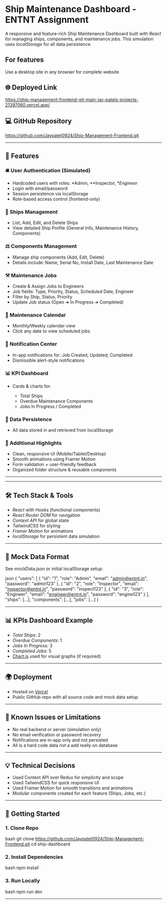 # Ship Maintenance Dashboard - ENTNT Assignment

A responsive and feature-rich Ship Maintenance Dashboard built with *React* for managing ships, components, and maintenance jobs. This simulation uses *localStorage* for all data persistence.

## For features
Use a desktop site in any browser for complete website 


## 🌐 Deployed Link
https://ship-management-frontend-git-main-jay-patels-projects-21397060.vercel.app/

## 💻 GitHub Repository

https://github.com/Jaypatel0924/Ship-Management-Frontend.git

---

## 📄 Features

### 🛎 User Authentication (Simulated)

* Hardcoded users with roles: *Admin, **Inspector, **Engineer*
* Login with email/password
* Session persistence via localStorage
* Role-based access control (frontend-only)

### 🚢 Ships Management

* List, Add, Edit, and Delete Ships
* View detailed Ship Profile (General Info, Maintenance History, Components)

### ⚖ Components Management

* Manage ship components (Add, Edit, Delete)
* Details include: Name, Serial No, Install Date, Last Maintenance Date

### ⚒ Maintenance Jobs

* Create & Assign Jobs to Engineers
* Job fields: Type, Priority, Status, Scheduled Date, Engineer
* Filter by Ship, Status, Priority
* Update Job status (Open ➔ In Progress ➔ Completed)

### 📅 Maintenance Calendar

* Monthly/Weekly calendar view
* Click any date to view scheduled jobs

### 📢 Notification Center

* In-app notifications for: Job Created, Updated, Completed
* Dismissible alert-style notifications

### 📊 KPI Dashboard

* Cards & charts for:

  * Total Ships
  * Overdue Maintenance Components
  * Jobs In Progress / Completed

### 📁 Data Persistence

* All data stored in and retrieved from localStorage

### 📝 Additional Highlights

* Clean, responsive UI (Mobile/Tablet/Desktop)
* Smooth animations using Framer Motion
* Form validation + user-friendly feedback
* Organized folder structure & reusable components

---



---

## 🛠 Tech Stack & Tools

* *React* with Hooks (functional components)
* *React Router DOM* for navigation
* *Context API* for global state
* *TailwindCSS* for styling
* *Framer Motion* for animations
* *localStorage* for persistent data simulation

---

## 📅 Mock Data Format

See mockData.json or initial localStorage setup:

json
{
  "users": [
    { "id": "1", "role": "Admin", "email": "admin@entnt.in", "password": "admin123" },
    { "id": "2", "role": "Inspector", "email": "inspector@entnt.in", "password": "inspect123" },
    { "id": "3", "role": "Engineer", "email": "engineer@entnt.in", "password": "engine123" }
  ],
  "ships": [...],
  "components": [...],
  "jobs": [...]
}


---

## 📊 KPIs Dashboard Example

* *Total Ships:* 2
* *Overdue Components:* 1
* *Jobs In Progress:* 3
* *Completed Jobs:* 5
* [Chart.js](https://www.chartjs.org/) used for visual graphs (if required)

---

## 🌍 Deployment

* Hosted on *[Vercel](https://ship-management-frontend-git-main-jay-patels-projects-21397060.vercel.app/)* 
* Public GitHub repo with all source code and mock data setup

---

## 🚧 Known Issues or Limitations

* No real backend or server (simulation only)
* No email verification or password recovery
* Notifications are in-app only and not persisted
* All is a hard code data not a add really on database

---

## 💡 Technical Decisions

* Used Context API over Redux for simplicity and scope
* Used TailwindCSS for quick responsive UI
* Used Framer Motion for smooth transitions and animations
* Modular components created for each feature (Ships, Jobs, etc.)

---

## 🚀 Getting Started

### 1. Clone Repo

bash
git clone https://github.com/Jaypatel0924/Ship-Management-Frontend.git
cd ship-dashboard


### 2. Install Dependencies

bash
npm install


### 3. Run Locally

bash
npm run dev


---